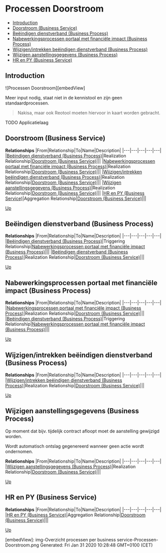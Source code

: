 # Processen Doorstroom

* [Introduction](#introduction)
* [Doorstroom (Business Service)](#doorstroom-(business-service))
* [Beëindigen dienstverband (Business Process)](#beëindigen-dienstverband-(business-process))
* [Nabewerkingsprocessen portaal met financiële impact (Business Process)](#nabewerkingsprocessen-portaal-met-financiële-impact-(business-process))
* [Wijzigen/intrekken beëindigen dienstverband (Business Process)](#wijzigenintrekken-beëindigen-dienstverband-(business-process))
* [Wijzigen aanstellingsgegevens (Business Process)](#wijzigen-aanstellingsgegevens-(business-process))
* [HR en PY (Business Service)](#hr-en-py-(business-service))

## Introduction

![Processen Doorstroom][embedView]

Meer input nodig, staat niet in de kennistool en zijn geen standaardprocessen.
> Nakisa, maar ook Reotool moeten hiervoor in kaart worden gebracht.

TODO Applicatielaag

## Doorstroom (Business Service)

**Relationships**
|From|Relationship|To|Name|Description|
|---|---|---|---|---|
|[Beëindigen dienstverband (Business Process)](#beëindigen-dienstverband-(business-process))|Realization Relationship|[Doorstroom (Business Service)](#doorstroom-(business-service))|||
|[Nabewerkingsprocessen portaal met financiële impact (Business Process)](#nabewerkingsprocessen-portaal-met-financiële-impact-(business-process))|Realization Relationship|[Doorstroom (Business Service)](#doorstroom-(business-service))|||
|[Wijzigen/intrekken beëindigen dienstverband (Business Process)](#wijzigenintrekken-beëindigen-dienstverband-(business-process))|Realization Relationship|[Doorstroom (Business Service)](#doorstroom-(business-service))|||
|[Wijzigen aanstellingsgegevens (Business Process)](#wijzigen-aanstellingsgegevens-(business-process))|Realization Relationship|[Doorstroom (Business Service)](#doorstroom-(business-service))|||
|[HR en PY (Business Service)](#hr-en-py-(business-service))|Aggregation Relationship|[Doorstroom (Business Service)](#doorstroom-(business-service))|||

[Up](#processen-doorstroom)

## Beëindigen dienstverband (Business Process)

**Relationships**
|From|Relationship|To|Name|Description|
|---|---|---|---|---|
|[Beëindigen dienstverband (Business Process)](#beëindigen-dienstverband-(business-process))|Triggering Relationship|[Nabewerkingsprocessen portaal met financiële impact (Business Process)](#nabewerkingsprocessen-portaal-met-financiële-impact-(business-process))|||
|[Beëindigen dienstverband (Business Process)](#beëindigen-dienstverband-(business-process))|Realization Relationship|[Doorstroom (Business Service)](#doorstroom-(business-service))|||

[Up](#processen-doorstroom)

## Nabewerkingsprocessen portaal met financiële impact (Business Process)

**Relationships**
|From|Relationship|To|Name|Description|
|---|---|---|---|---|
|[Nabewerkingsprocessen portaal met financiële impact (Business Process)](#nabewerkingsprocessen-portaal-met-financiële-impact-(business-process))|Realization Relationship|[Doorstroom (Business Service)](#doorstroom-(business-service))|||
|[Beëindigen dienstverband (Business Process)](#beëindigen-dienstverband-(business-process))|Triggering Relationship|[Nabewerkingsprocessen portaal met financiële impact (Business Process)](#nabewerkingsprocessen-portaal-met-financiële-impact-(business-process))|||

[Up](#processen-doorstroom)

## Wijzigen/intrekken beëindigen dienstverband (Business Process)

**Relationships**
|From|Relationship|To|Name|Description|
|---|---|---|---|---|
|[Wijzigen/intrekken beëindigen dienstverband (Business Process)](#wijzigenintrekken-beëindigen-dienstverband-(business-process))|Realization Relationship|[Doorstroom (Business Service)](#doorstroom-(business-service))|||

[Up](#processen-doorstroom)

## Wijzigen aanstellingsgegevens (Business Process)

Op moment dat bijv. tijdelijk contract afloopt moet de aanstelling gewijzigd worden.

Wordt automatisch ontslag gegenereerd wanneer geen actie wordt ondernomen.

**Relationships**
|From|Relationship|To|Name|Description|
|---|---|---|---|---|
|[Wijzigen aanstellingsgegevens (Business Process)](#wijzigen-aanstellingsgegevens-(business-process))|Realization Relationship|[Doorstroom (Business Service)](#doorstroom-(business-service))|||

[Up](#processen-doorstroom)

## HR en PY (Business Service)

**Relationships**
|From|Relationship|To|Name|Description|
|---|---|---|---|---|
|[HR en PY (Business Service)](#hr-en-py-(business-service))|Aggregation Relationship|[Doorstroom (Business Service)](#doorstroom-(business-service))|||

[Up](#processen-doorstroom)

[embedView]: img-Overzicht processen per business service-Processen-Doorstroom.png
Generated: Fri Jan 31 2020 10:28:48 GMT+0100 (CET)
